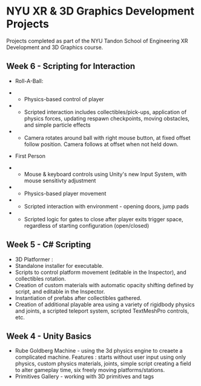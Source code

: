 # NYU XR & 3D Graphics Development Projects
 Projects completed as part of the NYU Tandon School of Engineering XR Development and 3D Graphics course.
 
## Week 6 - Scripting for Interaction
- Roll-A-Ball:
- - Physics-based control of player 
- - Scripted interaction includes collectibles/pick-ups, application of physics forces, updating respawn checkpoints, moving obstacles, and simple particle effects
- - Camera rotates around ball with right mouse button, at fixed offset follow position. Camera follows at offset when not held down.

- First Person
- - Mouse & keyboard controls using Unity's new Input System, with mouse sensitivty adjustment
- - Physics-based player movement
- - Scripted interaction with environment - opening doors, jump pads
- - Scripted logic for gates to close after player exits trigger space, regardless of starting configuration (open/closed)

## Week 5 - C# Scripting 
- 3D Platformer :
- Standalone installer for executable.
- Scripts to control platform movement (editable in the Inspector), and collectibles rotation. 
- Creation of custom materials with automatic opacity shifting defined by script, and editable in the Inspector. 
- Instantiation of prefabs after collectibles gathered. 
- Creation of additional playable area using a variety of rigidbody physics and joints, a scripted teleport system, scripted TextMeshPro controls, etc. 

## Week 4 - Unity Basics
- Rube Goldberg Machine - using the 3d physics engine to creaete a complicated machine. Features : starts without user input using only physics, custom physics materials, joints, simple script creating a field to alter gameplay time, six freely moving platforms/stations. 
- Primitives Gallery - working with 3D primitives and tags
